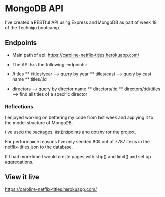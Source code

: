 # MongoDB API
I've created a RESTful API using Express and MongoDB as part of week 18 of the Technigo bootcamp. 

## Endpoints
* Main path of api: https://caroline-netflix-titles.herokuapp.com/

* The API has the following endpoints:

* /titles
** /titles/year --> query by year
** titles/cast --> query by cast name
** titles/:id

* directors --> query by director name
** directors/:id
** directors/:id/titles --> find all titles of a specific director

### Reflections
I enjoyed working on bettering my code from last week and applying it to the model structure of MongoDB. 

I've used the packages: listEndpoints and dotenv for the project. 

For performance reasons I've only seeded 800 out of 7787 items in the netflix-titles.json to the database. 

If I had more time I would create pages with skip() and limit() and set up aggregations. 

## View it live
https://caroline-netflix-titles.herokuapp.com/